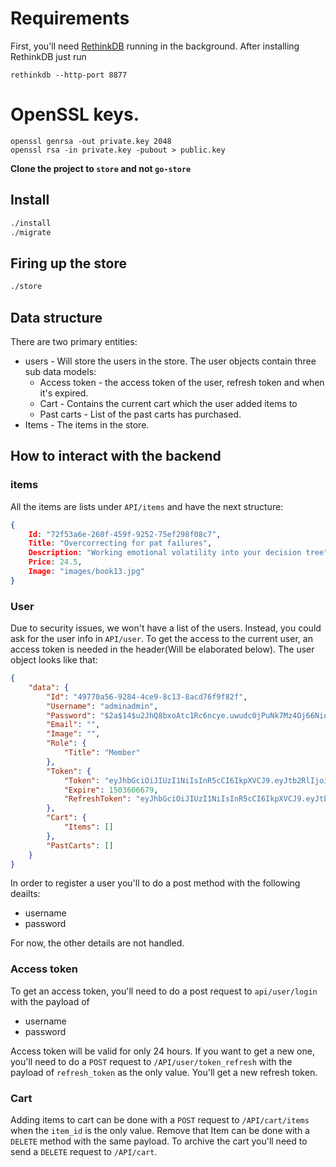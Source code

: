 # Requirements

First, you'll need [RethinkDB](https://www.rethinkdb.com) running in the background. After installing RethinkDB just run
```
rethinkdb --http-port 8877
```

# OpenSSL keys.
```
openssl genrsa -out private.key 2048
openssl rsa -in private.key -pubout > public.key
```

**Clone the project to `store` and not `go-store`**

## Install

```bash
./install
./migrate
```

## Firing up the store
```bash
./store
```

## Data structure
There are two primary entities:
* users - Will store the users in the store. The user objects contain three sub data models:
  * Access token - the access token of the user, refresh token and when it's expired.
  * Cart - Contains the current cart which the user added items to
  * Past carts - List of the past carts has purchased.
* Items - The items in the store.

## How to interact with the backend

### items
All the items are lists under `API/items` and have the next structure:
```json
{
    Id: "72f53a6e-260f-459f-9252-75ef298f08c7",
    Title: "Overcorrecting for pat failures",
    Description: "Working emotional volatility into your decision tree",
    Price: 24.5,
    Image: "images/book13.jpg"
}
```

### User
Due to security issues, we won't have a list of the users. Instead, you could ask for the user info in `API/user`. To get the access to the current user, an access token is needed in the header(Will be elaborated below). The user object looks like that:
```json
{
    "data": {
        "Id": "49770a56-9284-4ce9-8c13-8acd76f9f82f",
        "Username": "adminadmin",
        "Password": "$2a$14$u2JhQ8bxoAtc1Rc6ncye.uwudc0jPuNk7Mz4Oj66NiqK5P2Vxzva.",
        "Email": "",
        "Image": "",
        "Role": {
            "Title": "Member"
        },
        "Token": {
            "Token": "eyJhbGciOiJIUzI1NiIsInR5cCI6IkpXVCJ9.eyJtb2RlIjoibWFpbl90b2tlbiIsIm5hbWUiOiJhZG1pbmFkbWluIiwidGltZSI6MTUyNTMxODMzMn0.8OqATlIVgjqCUBVdeiE88j27aV2RusNLJHEguZhHum4",
            "Expire": 1503606679,
            "RefreshToken": "eyJhbGciOiJIUzI1NiIsInR5cCI6IkpXVCJ9.eyJtb2RlIjoicmVmcmVzaF90b2tlbiIsIm5hbWUiOiJhZG1pbmFkbWluIiwidGltZSI6MTUyNTM4MTk5MH0.wxhFTOKq0UCWc0QnVs1t_pGAt_jDz68yI-aNxUCr5MU"
        },
        "Cart": {
            "Items": []
        },
        "PastCarts": []
    }
}
```
In order to register a user you'll to do a post method with the following deailts:
* username
* password

For now, the other details are not handled.

### Access token
To get an access token, you'll need to do a post request to `api/user/login` with the payload of
* username
* password

Access token will be valid for only 24 hours. If you want to get a new one, you'll need to do a `POST` request to `/API/user/token_refresh` with the payload of `refresh_token` as the only value. You'll get a new refresh token.

### Cart
Adding items to cart can be done with a `POST` request to `/API/cart/items` when the `item_id` is the only value. Remove that Item can be done with a `DELETE` method with the same payload. To archive the cart you'll need to send a `DELETE` request to `/API/cart`.
